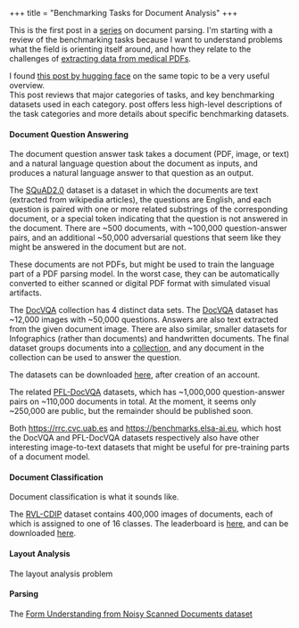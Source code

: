 +++
title = "Benchmarking Tasks for Document Analysis"
+++

This is the first post in a [series](@/posts/2024-02-06-pdf-parsing-series-intro.md) on document
parsing. I'm starting with a review of the benchmarking tasks because I want to understand problems
what the field is orienting itself around, and how they relate to the challenges of 
[extracting data from medical PDFs](@/posts/2024-02-06-pdf-parsing-series-intro.md#challenges-in-extracting-medical-data-from-pdfs).

I found [this post by hugging face](https://huggingface.co/blog/document-ai) on the same
topic to be a very useful overview.  
This post reviews that major categories of tasks, and key benchmarking datasets used in each
category. 
post offers less high-level descriptions of the task
categories and more details about specific benchmarking datasets.

#### Document Question Answering

The document question answer task takes a document (PDF, image, or text) and a natural language
question about the document as inputs, and produces a natural language answer to that question as an
output.

The [SQuAD2.0](https://rajpurkar.github.io/SQuAD-explorer/) dataset is a dataset in which the
documents are text (extracted from wikipedia articles), the questions are English, and each question
is paired with one or more related substrings of the corresponding document, or a special token
indicating that the question is not answered in the document. There are ~500 documents, with
~100,000 question-answer pairs, and an additional ~50,000 adversarial questions that seem like they
might be answered in the document but are not. 

These documents are not PDFs, but might be used to train the language part of a PDF parsing model.
In the worst case, they can be automatically converted to either scanned or digital PDF format with
simulated visual artifacts.


The [DocVQA](https://www.docvqa.org/) collection has 4 distinct data sets. The 
[DocVQA](https://www.docvqa.org/datasets/docvqa) dataset has ~12,000 images with ~50,000 questions.
Answers are also text extracted from the given document image. There are also similar, smaller
datasets for Infographics (rather than documents) and handwritten documents. The final dataset
groups documents into a [collection](https://arxiv.org/abs/2104.14336), and any document in the
collection can be used to answer the question.

The datasets can be downloaded [here](https://rrc.cvc.uab.es/?ch=17&com=downloads), after creation
of an account.

The related [PFL-DocVQA](https://benchmarks.elsa-ai.eu/?ch=2&com=downloads) datasets, which has
~1,000,000 question-answer pairs on ~110,000 documents in total. At the moment, it seems only
~250,000 are public, but the remainder should be published soon.

Both <https://rrc.cvc.uab.es> and <https://benchmarks.elsa-ai.eu>, which host the DocVQA and
PFL-DocVQA datasets respectively also have other interesting image-to-text datasets that might be
useful for pre-training parts of a document model.

#### Document Classification

Document classification is what it sounds like.

The [RVL-CDIP](https://paperswithcode.com/dataset/rvl-cdip) dataset contains 400,000 images of
documents, each of which is assigned to one of 16 classes. The leaderboard is 
[here](https://paperswithcode.com/sota/document-image-classification-on-rvl-cdip), and can be
downloaded [here](https://adamharley.com/rvl-cdip/).

#### Layout Analysis

The layout analysis problem

#### Parsing

The 
[Form Understanding from Noisy Scanned Documents dataset](https://guillaumejaume.github.io/FUNSD/download/)
